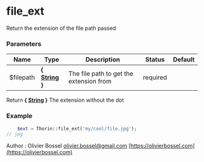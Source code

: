 # file_ext

Return the extension of the file path passed


### Parameters
Name  |  Type  |  Description  |  Status  |  Default
------------  |  ------------  |  ------------  |  ------------  |  ------------
$filepath  |  **{ [String](http://php.net/manual/en/language.types.string.php) }**  |  The file path to get the extension from  |  required  |

Return **{ [String](http://php.net/manual/en/language.types.string.php) }** The extension without the dot

### Example
```php
	$ext = Thorin::file_ext('my/cool/file.jpg');
// jpg
```
Author : Olivier Bossel [olivier.bossel@gmail.com](mailto:olivier.bossel@gmail.com) [https://olivierbossel.com](https://olivierbossel.com)